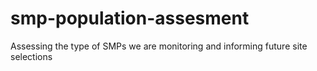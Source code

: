 # smp-population-assesment
Assessing the type of SMPs we are monitoring and informing future site selections
